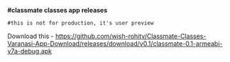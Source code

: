 **#classmate classes app releases**

```#this is not for production, it's user preview```

Download this - https://github.com/wish-rohitv/Classmate-Classes-Varanasi-App-Download/releases/download/v0.1/classmate-0.1-armeabi-v7a-debug.apk
